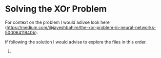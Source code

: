 # Solving the XOr Problem

For context on the problem I would adivse look here (https://medium.com/@jayeshbahire/the-xor-problem-in-neural-networks-50006411840b). 

If following the solution I would advise to explore the files in this order.

1. 
